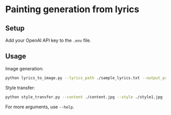# Painting generation from lyrics

## Setup
Add your OpenAI API key to the `.env` file.

## Usage
Image generation:
```bash
python lyrics_to_image.py --lyrics_path ./sample_lyrics.txt --output_path ./out.png --magical_atmosphere --include_intricate_details --style_by_artist "Da Vinci"
```

Style transfer:
```bash
python style_transfer.py --content ./content.jpg --style ./style1.jpg ./style2.jpg --output ./out.jpg
```

For more arguments, use `--help`.
